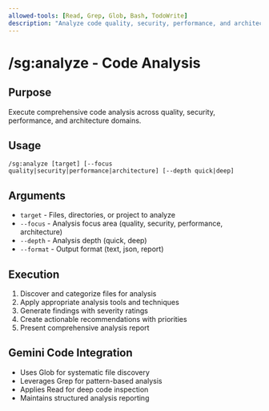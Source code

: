 ```yaml
---
allowed-tools: [Read, Grep, Glob, Bash, TodoWrite]
description: "Analyze code quality, security, performance, and architecture"
---
```


# /sg:analyze - Code Analysis

## Purpose
Execute comprehensive code analysis across quality, security, performance, and architecture domains.

## Usage
```
/sg:analyze [target] [--focus quality|security|performance|architecture] [--depth quick|deep]
```

## Arguments
- `target` - Files, directories, or project to analyze
- `--focus` - Analysis focus area (quality, security, performance, architecture)
- `--depth` - Analysis depth (quick, deep)
- `--format` - Output format (text, json, report)

## Execution
1. Discover and categorize files for analysis
2. Apply appropriate analysis tools and techniques
3. Generate findings with severity ratings
4. Create actionable recommendations with priorities
5. Present comprehensive analysis report

## Gemini Code Integration
- Uses Glob for systematic file discovery
- Leverages Grep for pattern-based analysis
- Applies Read for deep code inspection
- Maintains structured analysis reporting